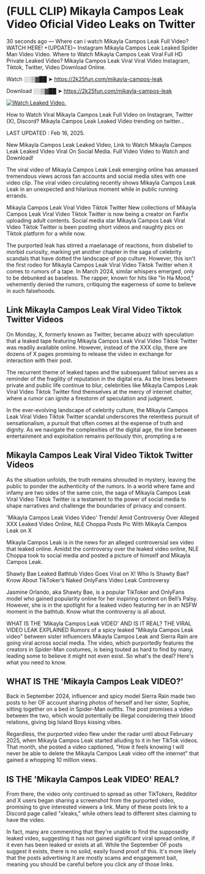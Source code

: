 # (FULL CLIP) Mikayla Campos Leak Video Oficial Video Leaks on Twitter

30 seconds ago — Where can i watch Mikayla Campos Leak Full Video? WATCH HERE! +(UPDATE)~ Instagram Mikayla Campos Leak Leaked Spider Man Video Video. Where to Watch Mikayla Campos Leak Viral Full HD Private Leaked Video? Mikayla Campos Leak Viral Viral Video Instagram, Tiktok, Twitter, Video Download Online.

Watch ░░▒▓██ ➤ https://2k25fun.com/mikayla-campos-leak

Download ░░▒▓██ ➤ https://2k25fun.com/mikayla-campos-leak

[![Watch Leaked Video.](https://miro.medium.com/v2/resize:fit:828/format:webp/1*cilzJN44JGOrTw9NJCrNHA.gif "Watch Leaked Video")](https://2k25fun.com/mikayla-campos-leak)

How to Watch Viral Mikayla Campos Leak Full Video on Instagram, Twitter (X), Discord? Mikayla Campos Leak Leaked Video trending on twitter...

LAST UPDATED : Feb 16, 2025.

New Mikayla Campos Leak Leaked Video, Link to Watch Mikayla Campos Leak Leaked Video Viral On Social Media. Full Video Video to Watch and Download!

The viral video of Mikayla Campos Leak Leak emerging online has amassed tremendous views across fan accounts and social media sites with one video clip. The viral video circulating recently shows Mikayla Campos Leak Leak in an unexpected and hilarious moment while in public running errands.

Mikayla Campos Leak Viral Video Tiktok Twitter New collections of Mikayla Campos Leak Viral Video Tiktok Twitter is now being a creator on Fanfix uploading adult contents. Social media star Mikayla Campos Leak Viral Video Tiktok Twitter is been posting short videos and naughty pics on Tiktok platform for a while now.

The purported leak has stirred a maelanage of reactions, from disbelief to morbid curiosity, marking yet another chapter in the saga of celebrity scandals that have dotted the landscape of pop culture. However, this isn't the first rodeo for Mikayla Campos Leak Viral Video Tiktok Twitter when it comes to rumors of a tape. In March 2024, similar whispers emerged, only to be debunked as baseless. The rapper, known for hits like "In Ha Mood," vehemently denied the rumors, critiquing the eagerness of some to believe in such falsehoods.

## Link Mikayla Campos Leak Viral Video Tiktok Twitter Videos

On Monday, X, formerly known as Twitter, became abuzz with speculation that a leaked tape featuring Mikayla Campos Leak Viral Video Tiktok Twitter was readily available online. However, instead of the XXX clip, there are dozens of X pages promising to release the video in exchange for interaction with their post.

The recurrent theme of leaked tapes and the subsequent fallout serves as a reminder of the fragility of reputation in the digital era. As the lines between private and public life continue to blur, celebrities like Mikayla Campos Leak Viral Video Tiktok Twitter find themselves at the mercy of internet chatter, where a rumor can ignite a firestorm of speculation and judgment.

In the ever-evolving landscape of celebrity culture, the Mikayla Campos Leak Viral Video Tiktok Twitter scandal underscores the relentless pursuit of sensationalism, a pursuit that often comes at the expense of truth and dignity. As we navigate the complexities of the digital age, the line between entertainment and exploitation remains perilously thin, prompting a re

##  Mikayla Campos Leak Viral Video Tiktok Twitter Videos

As the situation unfolds, the truth remains shrouded in mystery, leaving the public to ponder the authenticity of the rumors. In a world where fame and infamy are two sides of the same coin, the saga of Mikayla Campos Leak Viral Video Tiktok Twitter is a testament to the power of social media to shape narratives and challenge the boundaries of privacy and consent.

'Mikayla Campos Leak Video Video' Trends! Amid Controversy Over Alleged XXX Leaked Video Online, NLE Choppa Posts Pic With Mikayla Campos Leak on X

Mikayla Campos Leak is in the news for an alleged controversial sex video that leaked online. Amidst the controversy over the leaked video online, NLE Choppa took to social media and posted a picture of himself and Mikayla Campos Leak.

Shawty Bae Leaked Bathtub Video Goes Viral on X! Who Is Shawty Bae? Know About TikToker’s Naked OnlyFans Video Leak Controversy

Jasmine Orlando, aka Shawty Bae, is a popular TikToker and OnlyFans model who gained popularity online for her inspiring content on Bell’s Palsy. However, she is in the spotlight for a leaked video featuring her in an NSFW moment in the bathtub. Know what the controversy is all about.

WHAT IS THE 'Mikayla Campos Leak VIDEO' AND IS IT REAL? THE VIRAL VIDEO LEAK EXPLAINED Rumors of a spicy leaked "Mikayla Campos Leak video" between sister influencers Mikayla Campos Leak and Sierra Rain are going viral across social media. The video, which purportedly features the creators in Spider-Man costumes, is being touted as hard to find by many, leading some to believe it might not even exist. So what's the deal? Here's what you need to know.

## WHAT IS THE 'Mikayla Campos Leak VIDEO?'

Back in September 2024, influencer and spicy model Sierra Rain made two posts to her OF account sharing photos of herself and her sister, Sophie, sitting together on a bed in Spider-Man outfits. The post promises a video between the two, which would potentially be illegal considering their blood relations, giving big Island Boys kissing vibes.

Regardless, the purported video flew under the radar until about February 2025, when Mikayla Campos Leak started alluding to it in her TikTok videos. That month, she posted a video captioned, "How it feels knowing I will never be able to delete the Mikayla Campos Leak video off the internet" that gained a whopping 10 million views.

## IS THE 'Mikayla Campos Leak VIDEO' REAL?

From there, the video only continued to spread as other TikTokers, Redditor and X users began sharing a screenshot from the purported video, promising to give interested viewers a link. Many of these posts link to a Discord page called "xleaks," while others lead to different sites claiming to have the video.

In fact, many are commenting that they're unable to find the supposedly leaked video, suggesting it has not gained significant viral spread online, if it even has been leaked or exists at all. While the September OF posts suggest it exists, there is no solid, easily found proof of this. It's more likely that the posts advertising it are mostly scams and engagement bait, meaning you should be careful before you click any of those links.